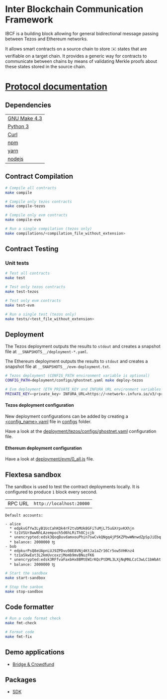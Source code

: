 # Inter Blockchain Communication Framework

IBCF is a building block allowing for general bidirectional message passing between Tezos and Ethereum networks.

It allows smart contracts on a source chain to store ✉️ states that are verifiable on a target chain. It provides a generic way for contracts to communicate between chains by means of validating Merkle proofs about these states stored in the source chain.

# [Protocol documentation](https://airgap-it.github.io/ibcf)

## Dependencies

|                                                   |
| ------------------------------------------------- |
| [GNU Make 4.3](https://www.gnu.org/software/make) |
| [Python 3](https://www.python.org)                |
| [Curl](https://curl.se)                           |
| [npm](https://github.com/npm/cli)                 |
| [yarn](https://yarnpkg.com/)                      |
| [nodejs](https://nodejs.org/en)                   |

## Contract Compilation

```sh
# Compile all contracts
make compile

# Compile only tezos contracts
make compile-tezos

# Compile only evm contracts
make compile-evm

# Run a single compilation (tezos only)
make compilations/<compilation_file_without_extension>
```

## Contract Testing

### Unit tests

```sh
# Test all contracts
make test

# Test only tezos contracts
make test-tezos

# Test only evm contracts
make test-evm

# Run a single test (tezos only)
make tests/<test_file_without_extension>
```

## Deployment

The Tezos deployment outputs the results to `stdout` and creates a snapshot file at `__SNAPSHOTS__/deployment-*.yaml`.

The Ethereum deployment outputs the results to `stdout` and creates a snapshot file at `__SNAPSHOTS__/evm-deployment.txt`.

```sh
# Tezos deployment (CONFIG_PATH environment variable is optional)
CONFIG_PATH=deployment/configs/ghostnet.yaml make deploy-tezos

# Evm deployment (ETH_PRIVATE_KEY and INFURA_URL environment variables are not optional)
PRIVATE_KEY=<private_key> INFURA_URL=https://<network>.infura.io/v3/<project_api_key> make deploy-evm
```

#### Tezos deployment configuration

New deployment configurations can be added by creating a [<config_name>.yaml](https://yaml.org/spec/1.2.2) file in [configs](./deployment/tezos/configs) folder.

Have a look at the [deployment/tezos/configs/ghostnet.yaml](./deployment/configs/ghostnet.yaml) configuration file.

#### Ethereum deployment configuration

Have a look at [deployment/evm/0_all.js](./deployment/evm/0_all.js) file.

## Flextesa sandbox

The sandbox is used to test the contract deployments locally. It is configured to produce `1` block every second.

|         |                          |
| ------- | ------------------------ |
| RPC URL | `http://localhost:20000` |

`Default accounts:`

```
- alice
  * edpkvGfYw3LyB1UcCahKQk4rF2tvbMUk8GFiTuMjL75uGXrpvKXhjn
  * tz1VSUr8wwNhLAzempoch5d6hLRiTh8Cjcjb
  * unencrypted:edsk3QoqBuvdamxouPhin7swCvkQNgq4jP5KZPbwWNnwdZpSpJiEbq
  * balance: 2000000 ꜩ
- bob
  * edpkurPsQ8eUApnLUJ9ZPDvu98E8VNj4KtJa1aZr16Cr5ow5VHKnz4
  * tz1aSkwEot3L2kmUvcoxzjMomb9mvBNuzFK6
  * unencrypted:edsk3RFfvaFaxbHx8BMtEW1rKQcPtDML3LXjNqMNLCzC3wLC1bWbAt
  * balance: 2000000 ꜩ
```

```sh
# Start the sandbox
make start-sandbox

# Stop the sanbox
make stop-sandbox
```

## Code formatter

```sh
# Run a code format check
make fmt-check

# Format code
make fmt-fix
```

## Demo applications

- [Bridge & Crowdfund](./apps/playground)

## Packages

- [SDK](./packages/ibcf-sdk)
